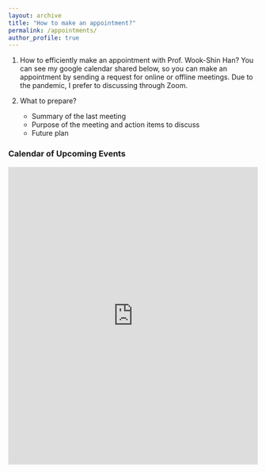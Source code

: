 ```yaml
---
layout: archive
title: "How to make an appointment?"
permalink: /appointments/
author_profile: true
---
```


1. How to efficiently make an appointment with Prof. Wook-Shin Han?
You can see my google calendar shared below, so you can make an appointment by sending a request for online or offline meetings. Due to the pandemic, I prefer to discussing through Zoom. 

2. What to prepare?
	* Summary of the last meeting
	* Purpose of the meeting and action items to discuss
	* Future plan

<div class="span9">
	<h3>Calendar of Upcoming Events</h3>
	<iframe src="https://www.google.com/calendar/embed?src=wshan@dblab.postech.ac.kr&amp;color=%231B887A&amp" style=" border-width:0 " width="100%" height="600" frameborder="0" scrolling="no"></iframe>
</div><!--/span-->